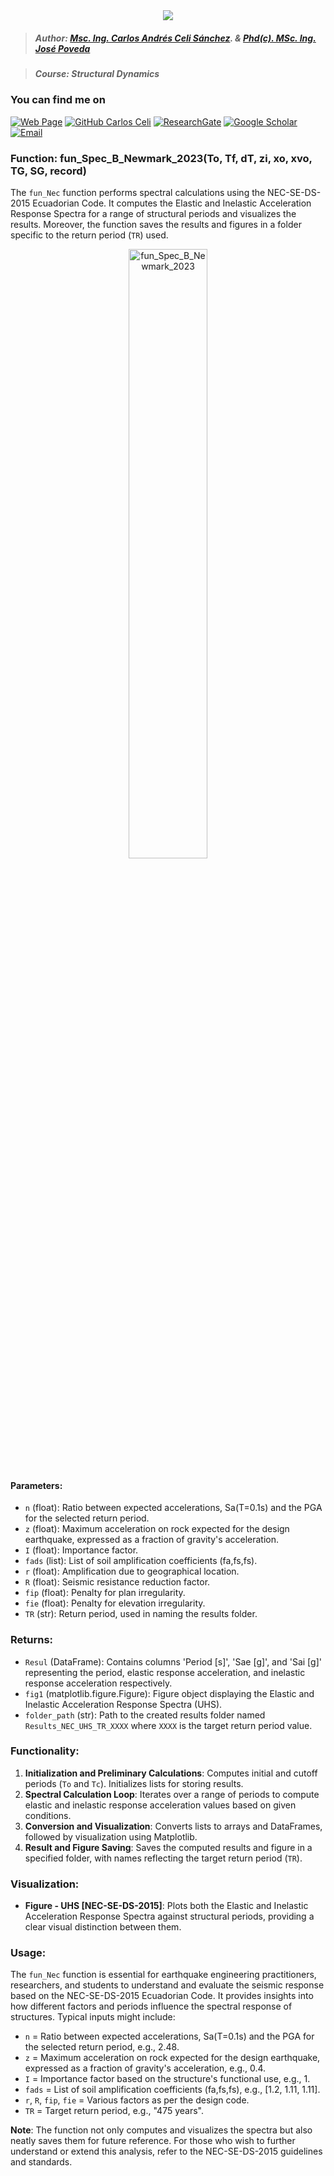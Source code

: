 <div align="center">
    <img src="https://github.com/Normando1945/Normando1945.github.io/assets/62081230/1ac0bf1d-67cd-43f6-87b0-141417a606db">
</div>

>##### Author:                 [Msc. Ing. Carlos Andrés Celi Sánchez](https://www.researchgate.net/profile/Carlos-Celi). & [Phd(c). MSc. Ing. José Poveda](https://www.torrefuerte.com)

>##### Course:                 Structural Dynamics


### **You can find me on**
[![Web Page](https://img.shields.io/badge/Web%20Page-caceli.net-blue)](http:caceli.net)
[![GitHub Carlos Celi](https://img.shields.io/github/followers/Normando1945?label=follow&style=social)](https://github.com/Normando1945)
[![ResearchGate](https://img.shields.io/badge/-ResearchGate-00CCBB?style=social&logo=researchgate)](https://www.researchgate.net/profile/Carlos-Celi)
[![Google Scholar](https://img.shields.io/badge/-Google%20Scholar-4285F4?style=social&logo=google)](https://scholar.google.com.ec/citations?hl=es&user=yR4Gz7kAAAAJ)
<a href="Carlos Celi:normando1945@gmail.com"><img alt="Email" src="https://img.shields.io/badge/Email-normando1945@gmail.com-blue?style=flat&logo=gmail"></a>

### Function: fun_Spec_B_Newmark_2023(To, Tf, dT, zi, xo, xvo, TG, SG, record)

The `fun_Nec` function performs spectral calculations using the NEC-SE-DS-2015 Ecuadorian Code. It computes the Elastic and Inelastic Acceleration Response Spectra for a range of structural periods and visualizes the results. Moreover, the function saves the results and figures in a folder specific to the return period (`TR`) used.


<p align="center">
    <img src="https://github.com/Normando1945/Simple-Python-Functions-Collection/assets/62081230/a5d747fd-45e4-447e-ab21-71fa71f71224" alt="fun_Spec_B_Newmark_2023" width="50%">
</p>

#### Parameters:
- `n` (float): Ratio between expected accelerations, Sa(T=0.1s) and the PGA for the selected return period.
- `z` (float): Maximum acceleration on rock expected for the design earthquake, expressed as a fraction of gravity's acceleration.
- `I` (float): Importance factor.
- `fads` (list): List of soil amplification coefficients (fa,fs,fs).
- `r` (float): Amplification due to geographical location.
- `R` (float): Seismic resistance reduction factor.
- `fip` (float): Penalty for plan irregularity.
- `fie` (float): Penalty for elevation irregularity.
- `TR` (str): Return period, used in naming the results folder.


### Returns:
- `Resul` (DataFrame): Contains columns 'Period [s]', 'Sae [g]', and 'Sai [g]' representing the period, elastic response acceleration, and inelastic response acceleration respectively.
- `fig1` (matplotlib.figure.Figure): Figure object displaying the Elastic and Inelastic Acceleration Response Spectra (UHS).
- `folder_path` (str): Path to the created results folder named `Results_NEC_UHS_TR_XXXX` where `XXXX` is the target return period value.



### Functionality:
1. **Initialization and Preliminary Calculations**: Computes initial and cutoff periods (`To` and `Tc`). Initializes lists for storing results.
2. **Spectral Calculation Loop**: Iterates over a range of periods to compute elastic and inelastic response acceleration values based on given conditions.
3. **Conversion and Visualization**: Converts lists to arrays and DataFrames, followed by visualization using Matplotlib.
4. **Result and Figure Saving**: Saves the computed results and figure in a specified folder, with names reflecting the target return period (`TR`).


### Visualization:
- **Figure - UHS [NEC-SE-DS-2015]**: Plots both the Elastic and Inelastic Acceleration Response Spectra against structural periods, providing a clear visual distinction between them.


### Usage:
The `fun_Nec` function is essential for earthquake engineering practitioners, researchers, and students to understand and evaluate the seismic response based on the NEC-SE-DS-2015 Ecuadorian Code. It provides insights into how different factors and periods influence the spectral response of structures. Typical inputs might include:
- `n` = Ratio between expected accelerations, Sa(T=0.1s) and the PGA for the selected return period, e.g., 2.48.
- `z` = Maximum acceleration on rock expected for the design earthquake, expressed as a fraction of gravity's acceleration, e.g., 0.4.
- `I` = Importance factor based on the structure's functional use, e.g., 1.
- `fads` = List of soil amplification coefficients (fa,fs,fs), e.g., [1.2, 1.11, 1.11].
- `r`, `R`, `fip`, `fie` = Various factors as per the design code.
- `TR` = Target return period, e.g., "475 years".

**Note**: The function not only computes and visualizes the spectra but also neatly saves them for future reference. For those who wish to further understand or extend this analysis, refer to the NEC-SE-DS-2015 guidelines and standards.


